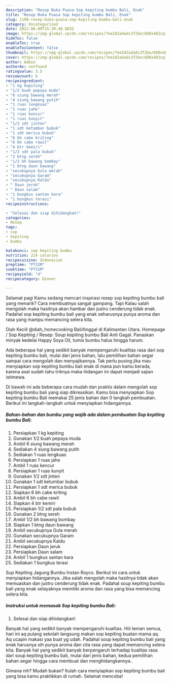 ```yaml
---
description: "Resep Buka Puasa Sop kepiting bumbu Bali, Enak"
title: "Resep Buka Puasa Sop kepiting bumbu Bali, Enak"
slug: 1198-resep-buka-puasa-sop-kepiting-bumbu-bali-enak
category: Uncategorized
date: 2022-06-09T15:39:48.883Z
image: https://img-global.cpcdn.com/recipes/7ee2d2adadc3f2be/680x482cq70/sop-kepiting-bumbu-bali-foto-resep-utama.jpg
hideToc: false
enableToc: true
enableTocContent: false
thumbnail: https://img-global.cpcdn.com/recipes/7ee2d2adadc3f2be/680x482cq70/sop-kepiting-bumbu-bali-foto-resep-utama.jpg
cover: https://img-global.cpcdn.com/recipes/7ee2d2adadc3f2be/680x482cq70/sop-kepiting-bumbu-bali-foto-resep-utama.jpg
author: Admin
authorAv: notfound
ratingvalue: 3.5
reviewcount: 6
recipeingredient:
- "1 kg kepiting"
- "1/2 buah pepaya muda"
- "6 siung bawang merah"
- "4 siung bawang putih"
- "1 ruas lengkuas"
- "1 ruas jahe"
- "1 ruas kencur"
- "1 ruas kunyit"
- "1/2 sdt jinten"
- "1 sdt ketumbar bubuk"
- "1 sdt merica bubuk"
- "6 bh cabe kriting"
- "6 bh cabe rawit"
- "4 btr kemiri"
- "1/2 sdt pala bubuk"
- "2 btng sereh"
- "1/2 bh bawang bombay"
- "1 btng daun bawang"
- "secukupnya Gula merah"
- "secukupnya Garam"
- "secukupnya Kaldu"
- " Daun jeruk"
- " Daun salam"
- "1 bungkus santan kara"
- "1 bungkus terasi"
recipeinstructions:

- "Selesai dan siap dihidangkan!"
categories:
- Resep
tags:
- sop
- kepiting
- bumbu

katakunci: sop kepiting bumbu 
nutrition: 214 calories
recipecuisine: Indonesian
preptime: "PT32M"
cooktime: "PT31M"
recipeyield: "4"
recipecategory: Dinner

---
```



Selamat pagi Kamu sedang mencari inspirasi resep sop kepiting bumbu bali yang menarik? Cara membuatnya sangat gampang. Tapi Kalau salah mengolah maka hasilnya akan hambar dan justru cenderung tidak enak. Padahal sop kepiting bumbu bali yang enak seharusnya punya aroma dan rasa yang mampu memancing selera kita.


Diah Kecill @diah_homecooking Bali/tinggal di Kalimantan Utara. Homepage / Sop Kepiting / Resep: Soup kepiting bumbu Bali Anti Gagal. Panaskan minyak kedelai Happy Soya Oil, tumis bumbu halus hingga harum.

Ada beberapa hal yang sedikit banyak mempengaruhi kualitas rasa dari sop kepiting bumbu bali, mulai dari jenis bahan, lalu pemilihan bahan segar sampai cara mengolah dan menyajikannya. Tak perlu pusing jika mau menyiapkan sop kepiting bumbu bali enak di mana pun kamu berada, karena asal sudah tahu triknya maka hidangan ini dapat menjadi sajian istimewa.


Di bawah ini ada beberapa cara mudah dan praktis dalam mengolah sop kepiting bumbu bali yang siap dikreasikan. Kamu bisa menyiapkan Sop kepiting bumbu Bali memakai 25 jenis bahan dan 0 langkah pembuatan. Berikut ini langkah-langkah untuk menyiapkan hidangannya.

<!--inarticleads1-->

##### Bahan-bahan dan bumbu yang wajib ada dalam pembuatan Sop kepiting bumbu Bali:

1. Persiapkan 1 kg kepiting
1. Gunakan 1/2 buah pepaya muda
1. Ambil 6 siung bawang merah
1. Sediakan 4 siung bawang putih
1. Sediakan 1 ruas lengkuas
1. Persiapkan 1 ruas jahe
1. Ambil 1 ruas kencur
1. Persiapkan 1 ruas kunyit
1. Gunakan 1/2 sdt jinten
1. Gunakan 1 sdt ketumbar bubuk
1. Persiapkan 1 sdt merica bubuk
1. Siapkan 6 bh cabe kriting
1. Ambil 6 bh cabe rawit
1. Siapkan 4 btr kemiri
1. Persiapkan 1/2 sdt pala bubuk
1. Gunakan 2 btng sereh
1. Ambil 1/2 bh bawang bombay
1. Siapkan 1 btng daun bawang
1. Ambil secukupnya Gula merah
1. Gunakan secukupnya Garam
1. Ambil secukupnya Kaldu
1. Persiapkan  Daun jeruk
1. Persiapkan  Daun salam
1. Ambil 1 bungkus santan kara
1. Sediakan 1 bungkus terasi


Sup Kepiting Jagung Bumbu Instan Royco. Berikut ini cara untuk menyiapkan hidangannya. Jika salah mengolah maka hasilnya tidak akan memuaskan dan justru cenderung tidak enak. Padahal soup kepiting bumbu bali yang enak selayaknya memiliki aroma dan rasa yang bisa memancing selera kita. 

<!--inarticleads2-->

##### Instruksi untuk memasak Sop kepiting bumbu Bali:


1. Selesai dan siap dihidangkan!

Banyak hal yang sedikit banyak mempengaruhi kualitas. Hiii teman semua, hari ini aq pulang sekolah langsung makan sop kepiting buatan mama aq. Aq ucapin makasi yaa buat yg udah. Padahal soup kepiting bumbu bali yang enak harusnya sih punya aroma dan cita rasa yang dapat memancing selera kita. Banyak hal yang sedikit banyak berpengaruh terhadap kualitas rasa dari soup kepiting bumbu bali, mulai dari jenis bahan, kedua pemilihan bahan segar hingga cara membuat dan menghidangkannya.. 

Gimana nih? Mudah bukan? Itulah cara menyiapkan sop kepiting bumbu bali yang bisa kamu praktikkan di rumah. Selamat mencoba!
